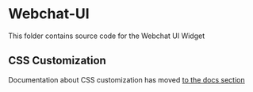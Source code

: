 # Webchat-UI

This folder contains source code for the Webchat UI Widget

## CSS Customization
Documentation about CSS customization has moved [to the docs section](../../docs/css-customization.md)